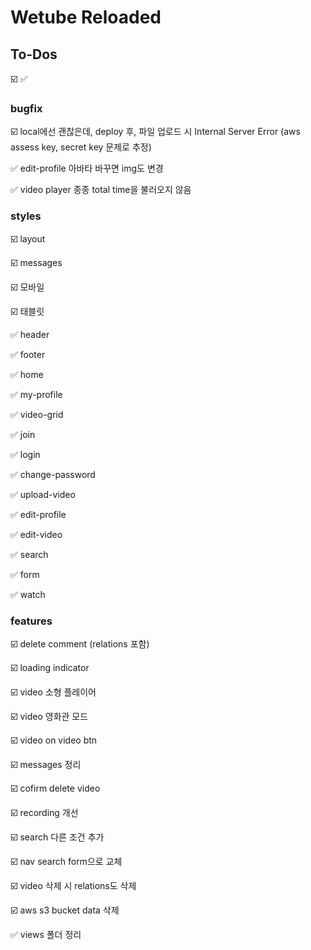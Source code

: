 # Wetube Reloaded

## To-Dos

☑️ ✅

### bugfix

☑️ local에선 괜찮은데, deploy 후, 파일 업로드 시 Internal Server Error (aws assess key, secret key 문제로 추정)

✅ edit-profile 아바타 바꾸면 img도 변경

✅ video player 종종 total time을 불러오지 않음

### styles

☑️ layout

☑️ messages

☑️ 모바일

☑️ 태블릿

✅ header

✅ footer

✅ home

✅ my-profile

✅ video-grid

✅ join

✅ login

✅ change-password

✅ upload-video

✅ edit-profile

✅ edit-video

✅ search

✅ form

✅ watch

### features

☑️ delete comment (relations 포함)

☑️ loading indicator

☑️ video 소형 플레이어

☑️ video 영화관 모드

☑️ video on video btn

☑️ messages 정리

☑️ cofirm delete video

☑️ recording 개선

☑️ search 다른 조건 추가

☑️ nav search form으로 교체

☑️ video 삭제 시 relations도 삭제

☑️ aws s3 bucket data 삭제

✅ views 폴더 정리
